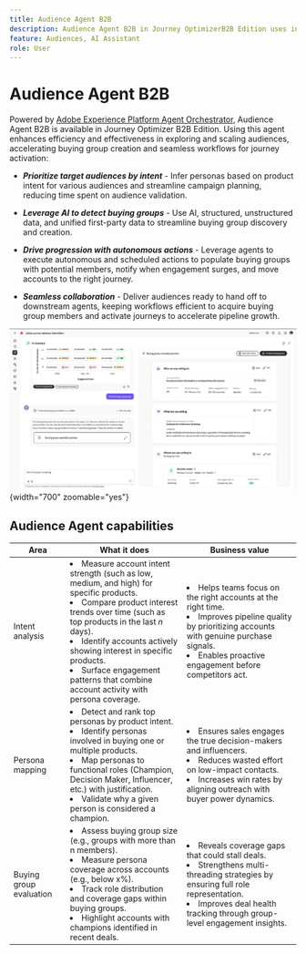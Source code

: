 ```yaml
---
title: Audience Agent B2B
description: Audience Agent B2B in Journey OptimizerB2B Edition uses intent analysis and persona mapping to create buying groups and accelerate B2B marketing workflows. 
feature: Audiences, AI Assistant
role: User
---
```

# Audience Agent B2B

Powered by [Adobe Experience Platform Agent Orchestrator](https://experienceleague.adobe.com/en/docs/experience-cloud-ai/experience-cloud-ai/agents/agent-orchestrator), Audience Agent B2B is available in Journey Optimizer B2B Edition. Using this agent enhances efficiency and effectiveness in exploring and scaling audiences, accelerating buying group creation and seamless workflows for journey activation:

* **_Prioritize target audiences by intent_** - Infer personas based on product intent for various audiences and streamline campaign planning, reducing time spent on audience validation.

* **_Leverage AI to detect buying groups_** - Use AI, structured, unstructured data, and unified first-party data to streamline buying group discovery and creation.

* **_Drive progression with autonomous actions_** - Leverage agents to execute autonomous and scheduled actions to populate buying groups with potential members, notify when engagement surges, and move accounts to the right journey.

* **_Seamless collaboration_** - Deliver audiences ready to hand off to downstream agents, keeping workflows efficient to acquire buying group members and activate journeys to accelerate pipeline growth.

![Audience Agent B2B in full page mode](./assets/audience-agent-full.png){width="700" zoomable="yes"}

## Audience Agent capabilities

| Area | What it does | Business value |
| ---- | ------------ | -------------- |
| Intent analysis | <li> Measure account intent strength (such as low, medium, and high) for specific products. <li>Compare product interest trends over time (such as top products in the last _n_ days). <li>Identify accounts actively showing interest in specific products. <li>Surface engagement patterns that combine account activity with persona coverage. | <li>Helps teams focus on the right accounts at the right time. <li>Improves pipeline quality by prioritizing accounts with genuine purchase signals. <li>Enables proactive engagement before competitors act. |
| Persona mapping | <li>Detect and rank top personas by product intent. <li>Identify personas involved in buying one or multiple products. <li>Map personas to functional roles (Champion, Decision Maker, Influencer, etc.) with justification. <li>Validate why a given person is considered a champion. | <li>Ensures sales engages the true decision-makers and influencers. <li>Reduces wasted effort on low-impact contacts. <li>Increases win rates by aligning outreach with buyer power dynamics. |
| Buying group evaluation | <li>Assess buying group size (e.g., groups with more than n members). <li>Measure persona coverage across accounts (e.g., below x%). <li>Track role distribution and coverage gaps within buying groups. <li>Highlight accounts with champions identified in recent deals. | <li>Reveals coverage gaps that could stall deals. <li>Strengthens multi-threading strategies by ensuring full role representation. <li>Improves deal health tracking through group-level engagement insights. |

